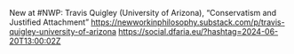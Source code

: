 New at #NWP: Travis Quigley (University of Arizona), “Conservatism and Justified Attachment”  https://newworkinphilosophy.substack.com/p/travis-quigley-university-of-arizona https://social.dfaria.eu/?hashtag=2024-06-20T13:00:02Z